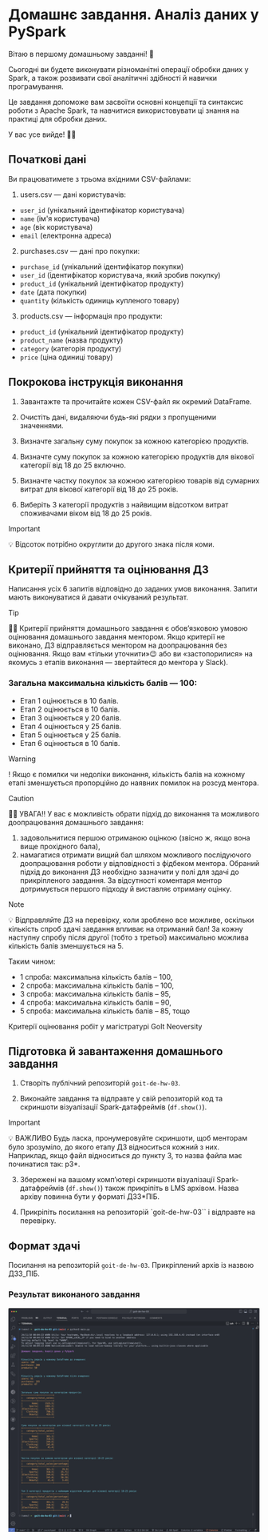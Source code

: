 # Домашнє завдання. Аналіз даних у PySpark

Вітаю в першому домашньому завданні! 🙂

Сьогодні ви будете виконувати різноманітні операції обробки даних у Spark, а
також розвивати свої аналітичні здібності й навички програмування.

Це завдання допоможе вам засвоїти основні концепції та синтаксис роботи з Apache
Spark, та навчитися використовувати ці знання на практиці для обробки даних.

У вас усе вийде! 💪🏼

## Початкові дані

Ви працюватимете з трьома вхідними CSV-файлами:

1. users.csv — дані користувачів:

- `user_id` (унікальний ідентифікатор користувача)
- `name` (ім'я користувача)
- `age` (вік користувача)
- `email` (електронна адреса)

2. purchases.csv — дані про покупки:

- `purchase_id` (унікальний ідентифікатор покупки)
- `user_id` (ідентифікатор користувача, який зробив покупку)
- `product_id` (унікальний ідентифікатор продукту)
- `date` (дата покупки)
- `quantity` (кількість одиниць купленого товару)

3. products.csv — інформація про продукти:

- `product_id` (унікальний ідентифікатор продукту)
- `product_name` (назва продукту)
- `category` (категорія продукту)
- `price` (ціна одиниці товару)

## Покрокова інструкція виконання

1. Завантажте та прочитайте кожен CSV-файл як окремий DataFrame.

2. Очистіть дані, видаляючи будь-які рядки з пропущеними значеннями.

3. Визначте загальну суму покупок за кожною категорією продуктів.

4. Визначте суму покупок за кожною категорією продуктів для вікової категорії
   від 18 до 25 включно.

5. Визначте частку покупок за кожною категорією товарів від сумарних витрат для
   вікової категорії від 18 до 25 років.

6. Виберіть 3 категорії продуктів з найвищим відсотком витрат споживачами віком
   від 18 до 25 років.

> [!IMPORTANT]
>
> 💡 Відсоток потрібно округлити до другого знака після коми.

## Критерії прийняття та оцінювання ДЗ

Написання усіх 6 запитів відповідно до заданих умов виконання. Запити мають
виконуватися й давати очікуваний результат.

> [!TIP]
>
> ☝🏻 Критерії прийняття домашнього завдання є обов’язковою умовою оцінювання
> домашнього завдання ментором. Якщо критерії не виконано, ДЗ відправляється
> ментором на доопрацювання без оцінювання. Якщо вам «тільки уточнити»😉 або ви
> «застопорилися» на якомусь з етапів виконання — звертайтеся до ментора у
> Slack).

### Загальна максимальна кількість балів — 100:

- Етап 1 оцінюється в 10 балів.
- Етап 2 оцінюється в 10 балів.
- Етап 3 оцінюється у 20 балів.
- Етап 4 оцінюється у 25 балів.
- Етап 5 оцінюється у 25 балів.
- Етап 6 оцінюється в 10 балів.

> [!WARNING]
>
> ! Якщо є помилки чи недоліки виконання, кількість балів на кожному етапі
> зменшується пропорційно до наявних помилок на розсуд ментора.

> [!CAUTION]
>
> ☝🏻 УВАГА!! У вас є можливість обрати підхід до виконання та можливого
> доопрацювання домашнього завдання:
>
> 1. задовольнитися першою отриманою оцінкою (звісно ж, якщо вона вище
>    прохідного бала),
> 2. намагатися отримати вищий бал шляхом можливого послідуючого доопрацювання
>    роботи у відповідності з фідбеком ментора. Обраний підхід до виконання ДЗ
>    необхідно зазначити у полі для здачі до прикріпленого завдання. За
>    відсутності коментаря ментор дотримується першого підходу й виставляє
>    отриману оцінку.

> [!NOTE]
>
> 💡 Відправляйте ДЗ на перевірку, коли зроблено все можливе, оскільки кількість
> спроб здачі завдання впливає на отриманий бал! За кожну наступну спробу після
> другої (тобто з третьої) максимально можлива кількість балів зменшується на 5.
>
> Таким чином:
>
> - 1 спроба: максимальна кількість балів – 100,
> - 2 спроба: максимальна кількість балів – 100,
> - 3 спроба: максимальна кількість балів – 95,
> - 4 спроба: максимальна кількість балів – 90,
> - 5 спроба: максимальна кількість балів – 85, тощо
>
> Критерії оцінювання робіт у магістратурі GoIt Neoversity

## Підготовка й завантаження домашнього завдання

1. Створіть публічний репозиторій `goit-de-hw-03`.

2. Виконайте завдання та відправте у свій репозиторій код та скриншоти
   візуалізації Spark-датафреймів (`df.show()`).

> [!IMPORTANT]
>
> 💡 ВАЖЛИВО Будь ласка, пронумеровуйте скриншоти, щоб менторам було зрозуміло,
> до якого етапу ДЗ відноситься кожний з них. Наприклад, якщо файл відноситься
> до пункту 3, то назва файла має починатися так: p3\*.

3. Збережені на вашому комп’ютері скриншоти візуалізації Spark-датафреймів
   (`df.show()`) також прикріпіть в LMS архівом. Назва архіву повинна бути у
   форматі ДЗ3\*ПІБ.

4. Прикріпіть посилання на репозиторій `goit-de-hw-03`` і відправте на
   перевірку.

## Формат здачі

Посилання на репозиторій `goit-de-hw-03`. Прикріплений архів із назвою ДЗ3_ПІБ.

### Результат виконаного завдання

![Results](./print_screen.png)
